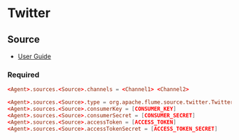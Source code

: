 # Twitter

## Source

- [User Guide](https://flume.apache.org/FlumeUserGuide.html#twitter-1-firehose-source-experimental)

### Required

```conf
<Agent>.sources.<Source>.channels = <Channel1> <Channel2>

<Agent>.sources.<Source>.type = org.apache.flume.source.twitter.TwitterSource
<Agent>.sources.<Source>.consumerKey = [CONSUMER_KEY]
<Agent>.sources.<Source>.consumerSecret = [CONSUMER_SECRET]
<Agent>.sources.<Source>.accessToken = [ACCESS_TOKEN]
<Agent>.sources.<Source>.accessTokenSecret = [ACCESS_TOKEN_SECRET]
```
